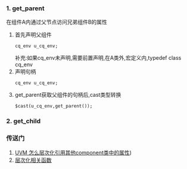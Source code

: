 ### 1. get_parent
在组件A内通过父节点访问兄弟组件B的属性
1. 首先声明父组件
   ~~~
   cq_env u_cq_env;
   ~~~
   补充:如果cq_env未声明,需要前置声明,在A类外,宏定义内,typedef class cq_env
2. 声明句柄
   ~~~
   cq_env u_cq_env;
   ~~~
3. get_parent获取父组件的句柄后,cast类型转换
   ~~~
   $cast(u_cq_env,get_parent());
   ~~~
### 2. get_child
### 
### 传送门
1. [UVM 怎么层次化引用其他component类中的属性](https://www.cnblogs.com/liutang2010/p/15870606.html))
2. [层次化相关函数](https://blog.csdn.net/tingtang13/article/details/46441873)
